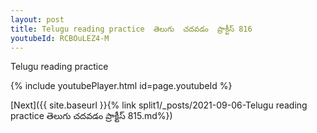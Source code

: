 ```yaml
---
layout: post
title: Telugu reading practice  తెలుగు  చదవడం  ప్రాక్టీస్ 816
youtubeId: RCBOuLEZ4-M
---
```

 
 
Telugu reading practice
 
 
 
 
 


{% include youtubePlayer.html id=page.youtubeId %}
 
[Next]({{ site.baseurl }}{% link  split1/_posts/2021-09-06-Telugu reading practice  తెలుగు  చదవడం  ప్రాక్టీస్ 815.md%})
 
